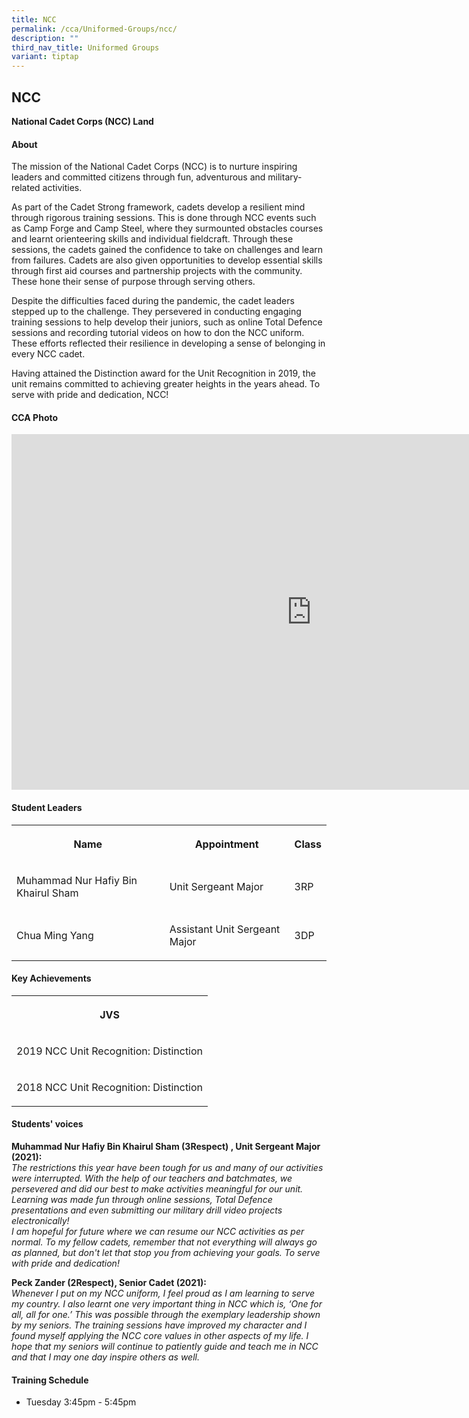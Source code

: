 ```yaml
---
title: NCC
permalink: /cca/Uniformed-Groups/ncc/
description: ""
third_nav_title: Uniformed Groups
variant: tiptap
---
```

<h2>NCC</h2><p><strong>National Cadet Corps (NCC) Land</strong></p><h4>About</h4><p>The mission of the National Cadet Corps (NCC) is to nurture inspiring leaders and committed citizens through fun, adventurous and military-related activities.</p><p>As part of the Cadet Strong framework, cadets develop a resilient mind through rigorous training sessions. This is done through NCC events such as Camp Forge and Camp Steel, where they surmounted obstacles courses and learnt orienteering skills and individual fieldcraft. Through these sessions, the cadets gained the confidence to take on challenges and learn from failures. Cadets are also given opportunities to develop essential skills through first aid courses and partnership projects with the community. These hone their sense of purpose through serving others.</p><p>Despite the difficulties faced during the pandemic, the cadet leaders stepped up to the challenge. They persevered in conducting engaging training sessions to help develop their juniors, such as online Total Defence sessions and recording tutorial videos on how to don the NCC uniform. These efforts reflected their resilience in developing a sense of belonging in every NCC cadet.</p><p>Having attained the Distinction award for the Unit Recognition in 2019, the unit remains committed to achieving greater heights in the years ahead. To serve with pride and dedication, NCC!</p><h4>CCA Photo</h4><div class="iframe-wrapper"><iframe height="569" width="960" allowfullscreen="true" frameborder="0" src="https://docs.google.com/presentation/d/e/2PACX-1vRgF5_kcueeVU_M-xWfmt0z3nyLF41vSOR8V570L9r9ipKxIwrCLse_jExIcbosEJwhAeuGgVMMYth3/embed?start=true&amp;loop=true&amp;delayms=5000"></iframe></div><h4>Student Leaders</h4><table><tbody><tr><th rowspan="1" colspan="1"><p>Name</p></th><th rowspan="1" colspan="1"><p>Appointment</p></th><th rowspan="1" colspan="1"><p>Class</p></th></tr><tr><td rowspan="1" colspan="1"><p>Muhammad Nur Hafiy Bin Khairul Sham</p></td><td rowspan="1" colspan="1"><p>Unit Sergeant Major</p></td><td rowspan="1" colspan="1"><p>3RP</p></td></tr><tr><td rowspan="1" colspan="1"><p>Chua Ming Yang</p></td><td rowspan="1" colspan="1"><p>Assistant Unit Sergeant Major</p></td><td rowspan="1" colspan="1"><p>3DP</p></td></tr></tbody></table><h4>Key Achievements</h4><table><tbody><tr><th rowspan="1" colspan="1"><p>JVS</p></th></tr><tr><td rowspan="1" colspan="1"><p>2019 NCC Unit Recognition: Distinction</p></td></tr><tr><td rowspan="1" colspan="1"><p>2018 NCC Unit Recognition: Distinction</p></td></tr></tbody></table><h4>Students' voices</h4><p><strong>Muhammad Nur Hafiy Bin Khairul Sham (3Respect) , Unit Sergeant Major (2021):</strong><br><em>The restrictions this year have been tough for us and many of our activities were interrupted. With the help of our teachers and batchmates, we persevered and did our best to make activities meaningful for our unit. Learning was made fun through online sessions, Total Defence presentations and even submitting our military drill video projects electronically!</em><br><em>I am hopeful for future where we can resume our NCC activities as per normal. To my fellow cadets, remember that not everything will always go as planned, but don't let that stop you from achieving your goals. To serve with pride and dedication!</em></p><p><strong>Peck Zander (2Respect), Senior Cadet (2021):</strong><br><em>Whenever I put on my NCC uniform, I feel proud as I am learning to serve my country. I also learnt one very important thing in NCC which is, ‘One for all, all for one.’ This was possible through the exemplary leadership shown by my seniors. The training sessions have improved my character and I found myself applying the NCC core values in other aspects of my life. I hope that my seniors will continue to patiently guide and teach me in NCC and that I may one day inspire others as well.</em></p><h4>Training Schedule</h4><ul data-tight="true" class="tight"><li><p>Tuesday 3:45pm - 5:45pm</p></li></ul><p></p>